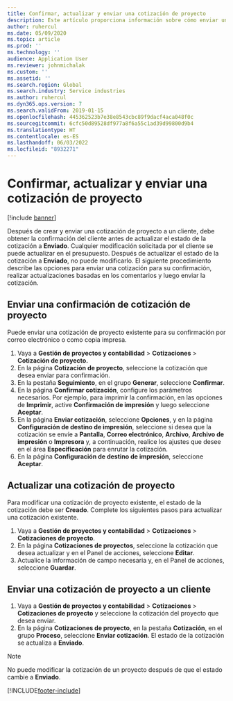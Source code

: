 ```yaml
---
title: Confirmar, actualizar y enviar una cotización de proyecto
description: Este artículo proporciona información sobre cómo enviar un presupuesto al cliente para su confirmación, modificarlo en función de los comentarios y luego volver a enviar el presupuesto.
author: ruhercul
ms.date: 05/09/2020
ms.topic: article
ms.prod: ''
ms.technology: ''
audience: Application User
ms.reviewer: johnmichalak
ms.custom: ''
ms.assetid: ''
ms.search.region: Global
ms.search.industry: Service industries
ms.author: ruhercul
ms.dyn365.ops.version: 7
ms.search.validFrom: 2019-01-15
ms.openlocfilehash: 445362523b7e38e8543cbc89f9dacf4aca048f0c
ms.sourcegitcommit: 6cfc50d89528df977a8f6a55c1ad39d99800d9b4
ms.translationtype: HT
ms.contentlocale: es-ES
ms.lasthandoff: 06/03/2022
ms.locfileid: "8932271"
---
```

# <a name="confirm-update-and-send-a-project-quotation"></a>Confirmar, actualizar y enviar una cotización de proyecto

[!include [banner](../includes/banner.md)]

Después de crear y enviar una cotización de proyecto a un cliente, debe obtener la confirmación del cliente antes de actualizar el estado de la cotización a **Enviado**. Cualquier modificación solicitada por el cliente se puede actualizar en el presupuesto. Después de actualizar el estado de la cotización a **Enviado**, no puede modificarlo. El siguiente procedimiento describe las opciones para enviar una cotización para su confirmación, realizar actualizaciones basadas en los comentarios y luego enviar la cotización.

## <a name="send-a-project-quotation-confirmation"></a>Enviar una confirmación de cotización de proyecto  

Puede enviar una cotización de proyecto existente para su confirmación por correo electrónico o como copia impresa. 

1. Vaya a **Gestión de proyectos y contabilidad** > **Cotizaciones** > **Cotización de proyecto.** 
2. En la página **Cotización de proyecto**, seleccione la cotización que desea enviar para confirmación. 
3. En la pestaña **Seguimiento**, en el grupo **Generar**, seleccione **Confirmar**. 
4. En la página **Confirmar cotización**, configure los parámetros necesarios. Por ejemplo, para imprimir la confirmación, en las opciones de **Imprimir**, active **Confirmación de impresión** y luego seleccione **Aceptar**.
5. En la página **Enviar cotización**, seleccione **Opciones**, y en la página **Configuración de destino de impresión**, seleccione si desea que la cotización se envíe a **Pantalla**, **Correo electrónico**, **Archivo**, **Archivo de impresión** o **Impresora** y, a continuación, realice los ajustes que desee en el área **Especificación** para enrutar la cotización.
6. En la página **Configuración de destino de impresión**, seleccione **Aceptar**.  

## <a name="update-a-project-quotation"></a>Actualizar una cotización de proyecto

Para modificar una cotización de proyecto existente, el estado de la cotización debe ser **Creado**. Complete los siguientes pasos para actualizar una cotización existente. 

1. Vaya a **Gestión de proyectos y contabilidad** > **Cotizaciones** > **Cotizaciones de proyecto**.
2. En la página **Cotizaciones de proyectos**, seleccione la cotización que desea actualizar y en el Panel de acciones, seleccione **Editar**.
3. Actualice la información de campo necesaria y, en el Panel de acciones, seleccione **Guardar**.  

## <a name="send-a-project-quotation-to-a-customer"></a>Enviar una cotización de proyecto a un cliente 

1. Vaya a **Gestión de proyectos y contabilidad** > **Cotizaciones** > **Cotizaciones de proyecto** y seleccione la cotización del proyecto que desea enviar.
2. En la página **Cotizaciones de proyecto**, en la pestaña **Cotización**, en el grupo **Proceso**, seleccione **Enviar cotización**. El estado de la cotización se actualiza a **Enviado**.

> [!NOTE]
> No puede modificar la cotización de un proyecto después de que el estado cambie a **Enviado**.


[!INCLUDE[footer-include](../includes/footer-banner.md)]